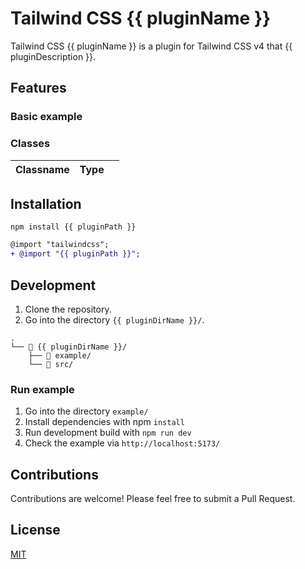 # Tailwind CSS {{ pluginName }}

Tailwind CSS {{ pluginName }} is a plugin for Tailwind CSS v4 that {{ pluginDescription }}.

## Features

### Basic example

### Classes

| Classname | Type |     |
| --------- | ---- | --- |

## Installation

```
npm install {{ pluginPath }}
```

```diff
@import "tailwindcss";
+ @import "{{ pluginPath }}";
```

## Development

1. Clone the repository.
1. Go into the directory `{{ pluginDirName }}/`.

```
.
└── 📁 {{ pluginDirName }}/
    ├── 📁 example/
    └── 📁 src/
```

### Run example

1. Go into the directory `example/`
1. Install dependencies with npm `install`
1. Run development build with `npm run dev`
1. Check the example via `http://localhost:5173/`

## Contributions

Contributions are welcome! Please feel free to submit a Pull Request.

## License

[MIT](../LICENSE)
